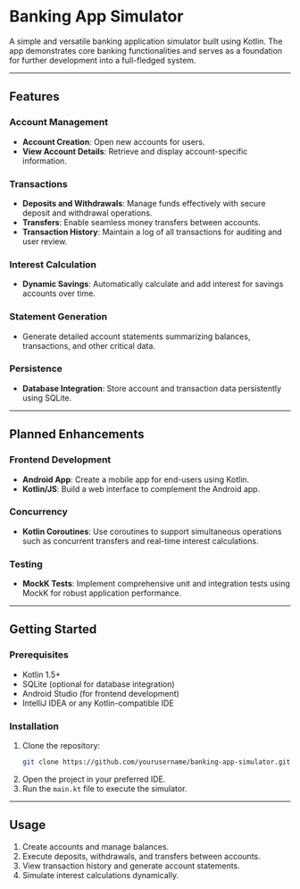 # Banking App Simulator

A simple and versatile banking application simulator built using Kotlin. The app demonstrates core banking functionalities and serves as a foundation for further development into a full-fledged system.

---

## **Features**

### **Account Management**
- **Account Creation**: Open new accounts for users.
- **View Account Details**: Retrieve and display account-specific information.

### **Transactions**
- **Deposits and Withdrawals**: Manage funds effectively with secure deposit and withdrawal operations.
- **Transfers**: Enable seamless money transfers between accounts.
- **Transaction History**: Maintain a log of all transactions for auditing and user review.

### **Interest Calculation**
- **Dynamic Savings**: Automatically calculate and add interest for savings accounts over time.

### **Statement Generation**
- Generate detailed account statements summarizing balances, transactions, and other critical data.

### **Persistence**
- **Database Integration**: Store account and transaction data persistently using SQLite.
  
---

## **Planned Enhancements**

### **Frontend Development**
- **Android App**: Create a mobile app for end-users using Kotlin.
- **Kotlin/JS**: Build a web interface to complement the Android app.

### **Concurrency**
- **Kotlin Coroutines**: Use coroutines to support simultaneous operations such as concurrent transfers and real-time interest calculations.

### **Testing**
- **MockK Tests**: Implement comprehensive unit and integration tests using MockK for robust application performance.

---

## **Getting Started**

### **Prerequisites**
- Kotlin 1.5+
- SQLite (optional for database integration)
- Android Studio (for frontend development)
- IntelliJ IDEA or any Kotlin-compatible IDE

### **Installation**
1. Clone the repository:
   ```bash
   git clone https://github.com/yourusername/banking-app-simulator.git
   ```
2. Open the project in your preferred IDE.
3. Run the `main.kt` file to execute the simulator.

---

## **Usage**

1. Create accounts and manage balances.
2. Execute deposits, withdrawals, and transfers between accounts.
3. View transaction history and generate account statements.
4. Simulate interest calculations dynamically.
